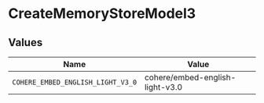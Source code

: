 # CreateMemoryStoreModel3


## Values

| Name                              | Value                             |
| --------------------------------- | --------------------------------- |
| `COHERE_EMBED_ENGLISH_LIGHT_V3_0` | cohere/embed-english-light-v3.0   |